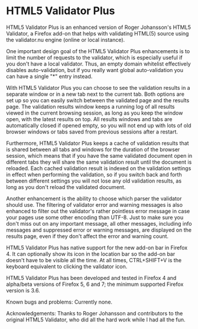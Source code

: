# HTML5 Validator Plus

HTML5 Validator Plus is an enhanced version of Roger Johansson's HTML5 Validator, a Firefox add-on that helps with validating HTML(5) source using the validator.nu engine (online or local instance).

One important design goal of the HTML5 Validator Plus enhancements is to limit the number of requests to the validator, which is especially useful if you don't have a local validator. Thus, an empty domain whitelist effectively disables auto-validation, but if you really want global auto-validation you can have a single "*" entry instead.

With HTML5 Validator Plus you can choose to see the validation results in a separate window or in a new tab next to the current tab. Both options are set up so you can easily switch between the validated page and the results page. The validation results window keeps a running log of all results viewed in the current browsing session, as long as you keep the window open, with the latest results on top. All results windows and tabs are automatically closed if opened empty, so you will not end up with lots of old browser windows or tabs saved from previous sessions after a restart.

Furthermore, HTML5 Validator Plus keeps a cache of validation results that is shared between all tabs and windows for the duration of the browser session, which means that if you have the same validated document open in different tabs they will share the same validation result until the document is reloaded. Each cached validation result is indexed on the validation settings in effect when performing the validation, so if you switch back and forth between different settings you will not lose any old validation results, as long as you don't reload the validated document.

Another enhancement is the ability to choose which parser the validator should use. The filtering of validator error and warning messages is also enhanced to filter out the validator's rather pointless error message in case your pages use some other encoding than UTF-8. Just to make sure you don't miss out on any important message, all other messages, including info messages and suppressed error or warning messages, are displayed on the results page, even if they don't affect the error and warning count.

HTML5 Validator Plus has native support for the new add-on bar in Firefox 4. It can optionally show its icon in the location bar so the add-on bar doesn't have to be visible all the time. At all times, CTRL+SHIFT+V is the keyboard equivalent to clicking the validator icon.

HTML5 Validator Plus has been developed and tested in Firefox 4 and alpha/beta versions of Firefox 5, 6 and 7; the minimum supported Firefox version is 3.6.

Known bugs and problems: Currently none.

Acknowledgements: Thanks to Roger Johansson and contributors to the original HTML5 Validator, who did all the hard work while I had all the fun.
